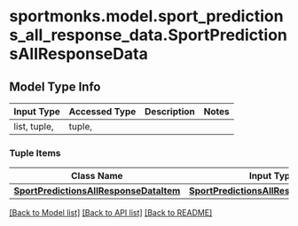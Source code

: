 # sportmonks.model.sport_predictions_all_response_data.SportPredictionsAllResponseData

## Model Type Info
Input Type | Accessed Type | Description | Notes
------------ | ------------- | ------------- | -------------
list, tuple,  | tuple,  |  | 

### Tuple Items
Class Name | Input Type | Accessed Type | Description | Notes
------------- | ------------- | ------------- | ------------- | -------------
[**SportPredictionsAllResponseDataItem**](SportPredictionsAllResponseDataItem.md) | [**SportPredictionsAllResponseDataItem**](SportPredictionsAllResponseDataItem.md) | [**SportPredictionsAllResponseDataItem**](SportPredictionsAllResponseDataItem.md) |  | 

[[Back to Model list]](../../README.md#documentation-for-models) [[Back to API list]](../../README.md#documentation-for-api-endpoints) [[Back to README]](../../README.md)

